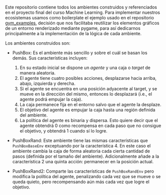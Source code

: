 Este repositorio contiene todos los ambientes construidos y referenciados en el proyecto final del curso Machine Learning. Para implementar nuestros ecosistemas usamos como boilerplate el ejemplo usado en el repositorio [gym_examples](https://github.com/Farama-Foundation/gym-examples), decisión que nos facilitaba reutilizar los elementos gráficos de un entorno renderizado mediante pygame, para así dedicarnos principalmente a la implementación de la lógica de cada ambiente.

Los ambientes construidos son:

- PushBox: Es el ambiente más sencillo y sobre el cuál se basan los demás. Sus características incluyen:

    1. En su estado inicial se dispone un *agente* y una caja o *target* de manera aleatoria.
    2. El agente tiene cuatro posibles acciones, desplazarse hacia arriba, abajo, izquierda y derecha.
    3. Si el agente se encuentra en una posición adyacente al target, y se mueve en la dirección del mismo, entonces lo desplazará (i.e., el agente podrá empujar la caja).
    4. La caja permanece fija en el entorno salvo que el agente la desplaze.
    5. El objetivo del agente es empujar la caja hasta una región definida del ambiente.
    6. La política del agente es binaria y dispersa. Esto quiere decir que el agente obtendrá 0 como recompensa en cada paso que no consigue el objetivo, y obtendrá 1 cuando sí lo logre.

- PushBoxRand: Este ambiente tiene las mismas características que `PushBoxBaseEnv` exceptuando por la característica 4. En este caso el ambiente cambia la caja de forma aleatoria cada cierta cantidad de pasos (definida por el tamaño del ambiente). Adicionalmente añade a la característica 2 una quinta acción: permanecer en la posición actual.

- PushBoxRand2: Comparte las características de `PushBoxRandEnv` pero modifica la política del agente, penalizando cada vez que se mueve o se queda quieto, pero recompensando aún más cada vez que logre el objetivo.
